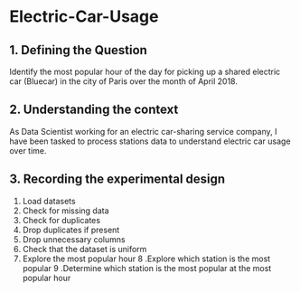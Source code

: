 # Electric-Car-Usage
## 1. Defining the Question
Identify the most popular hour of the day for picking up a shared electric car (Bluecar) in the city of Paris over the month of April 2018.

## 2. Understanding the context
As Data Scientist working for an electric car-sharing service company, I have been tasked to process stations data to understand electric car usage over time.

## 3. Recording the experimental design
1. Load datasets
2. Check for missing data
3. Check for duplicates
4. Drop duplicates if present
5. Drop unnecessary columns
6. Check that the dataset is uniform
7. Explore the most popular hour
8 .Explore which station is the most popular
9 .Determine which station is the most popular at the most popular hour


